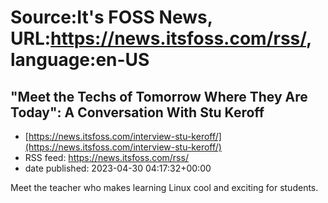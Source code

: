 # Source:It's FOSS News, URL:https://news.itsfoss.com/rss/, language:en-US

## "Meet the Techs of Tomorrow Where They Are Today": A Conversation With Stu Keroff
 - [https://news.itsfoss.com/interview-stu-keroff/](https://news.itsfoss.com/interview-stu-keroff/)
 - RSS feed: https://news.itsfoss.com/rss/
 - date published: 2023-04-30 04:17:32+00:00

Meet the teacher who makes learning Linux cool and exciting for students.

